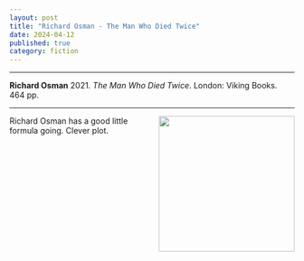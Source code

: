 ```yaml
---
layout: post
title: "Richard Osman - The Man Who Died Twice"
date: 2024-04-12
published: true
category: fiction
---
```



***
<b>Richard Osman</b> 2021. _The Man Who Died Twice_. London: Viking Books.  464 pp.

***

<img align="right" width="240" src="https://upload.wikimedia.org/wikipedia/en/9/91/The_Man_Who_Died_Twice.jpg"> 

Richard Osman has a good little formula going.  Clever plot.
